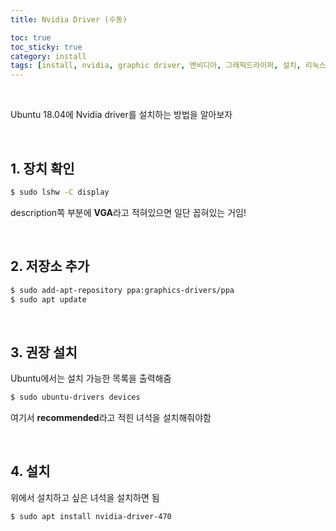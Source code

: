 ```yaml
---
title: Nvidia Driver (수동)

toc: true
toc_sticky: true
category: install
tags: [install, nvidia, graphic driver, 엔비디아, 그래픽드라이퍼, 설치, 리눅스, 수동]
---
```


<br/>

Ubuntu 18.04에 Nvidia driver를 설치하는 방법을 알아보자

<br/>

## 1. 장치 확인

~~~bash
$ sudo lshw -C display
~~~

description쪽 부분에 **VGA**라고 적혀있으면 일단 꼽혀있는 거임!

<br/>

## 2. 저장소 추가

~~~bash
$ sudo add-apt-repository ppa:graphics-drivers/ppa
$ sudo apt update
~~~



<br/>

## 3. 권장 설치

Ubuntu에서는 설치 가능한 목록을 출력해줌

~~~bash
$ sudo ubuntu-drivers devices
~~~

여기서 **recommended**라고 적힌 녀석을 설치해줘야함

<br/>

## 4. 설치

위에서 설치하고 싶은 녀석을 설치하면 됨

~~~bash
$ sudo apt install nvidia-driver-470
~~~

<br/>